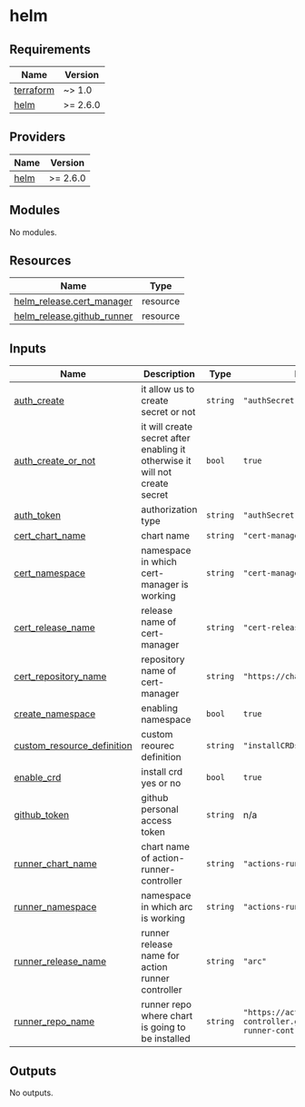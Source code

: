 # helm

<!-- BEGINNING OF PRE-COMMIT-TERRAFORM DOCS HOOK -->
## Requirements

| Name | Version |
|------|---------|
| <a name="requirement_terraform"></a> [terraform](#requirement\_terraform) | ~> 1.0 |
| <a name="requirement_helm"></a> [helm](#requirement\_helm) | >= 2.6.0 |

## Providers

| Name | Version |
|------|---------|
| <a name="provider_helm"></a> [helm](#provider\_helm) | >= 2.6.0 |

## Modules

No modules.

## Resources

| Name | Type |
|------|------|
| [helm_release.cert_manager](https://registry.terraform.io/providers/hashicorp/helm/latest/docs/resources/release) | resource |
| [helm_release.github_runner](https://registry.terraform.io/providers/hashicorp/helm/latest/docs/resources/release) | resource |

## Inputs

| Name | Description | Type | Default | Required |
|------|-------------|------|---------|:--------:|
| <a name="input_auth_create"></a> [auth\_create](#input\_auth\_create) | it allow us to create secret or not | `string` | `"authSecret.create"` | no |
| <a name="input_auth_create_or_not"></a> [auth\_create\_or\_not](#input\_auth\_create\_or\_not) | it will create secret after enabling it otherwise it will not create secret | `bool` | `true` | no |
| <a name="input_auth_token"></a> [auth\_token](#input\_auth\_token) | authorization type | `string` | `"authSecret.github_token"` | no |
| <a name="input_cert_chart_name"></a> [cert\_chart\_name](#input\_cert\_chart\_name) | chart name | `string` | `"cert-manager"` | no |
| <a name="input_cert_namespace"></a> [cert\_namespace](#input\_cert\_namespace) | namespace in which cert-manager is working | `string` | `"cert-manager"` | no |
| <a name="input_cert_release_name"></a> [cert\_release\_name](#input\_cert\_release\_name) | release name of cert-manager | `string` | `"cert-release"` | no |
| <a name="input_cert_repository_name"></a> [cert\_repository\_name](#input\_cert\_repository\_name) | repository name of cert-manager | `string` | `"https://charts.jetstack.io"` | no |
| <a name="input_create_namespace"></a> [create\_namespace](#input\_create\_namespace) | enabling namespace | `bool` | `true` | no |
| <a name="input_custom_resource_definition"></a> [custom\_resource\_definition](#input\_custom\_resource\_definition) | custom reourec definition | `string` | `"installCRDs"` | no |
| <a name="input_enable_crd"></a> [enable\_crd](#input\_enable\_crd) | install crd yes or no | `bool` | `true` | no |
| <a name="input_github_token"></a> [github\_token](#input\_github\_token) | github personal access token | `string` | n/a | yes |
| <a name="input_runner_chart_name"></a> [runner\_chart\_name](#input\_runner\_chart\_name) | chart name of action-runner-controller | `string` | `"actions-runner-controller"` | no |
| <a name="input_runner_namespace"></a> [runner\_namespace](#input\_runner\_namespace) | namespace in which arc is working | `string` | `"actions-runner-system"` | no |
| <a name="input_runner_release_name"></a> [runner\_release\_name](#input\_runner\_release\_name) | runner release name for action runner controller | `string` | `"arc"` | no |
| <a name="input_runner_repo_name"></a> [runner\_repo\_name](#input\_runner\_repo\_name) | runner repo where chart is going to be installed | `string` | `"https://actions-runner-controller.github.io/actions-runner-controller"` | no |

## Outputs

No outputs.
<!-- END OF PRE-COMMIT-TERRAFORM DOCS HOOK -->
